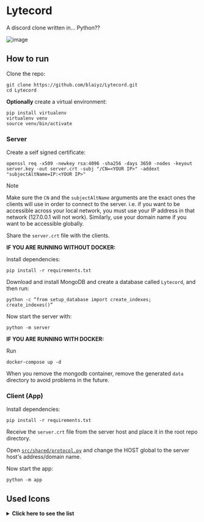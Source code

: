 # Lytecord

A discord clone written in... Python??

![image](https://github.com/blaiyz/Lytecord/assets/139375534/85c49fbc-43e9-4289-8c4b-49e2390c5707)


## How to run

Clone the repo:
```
git clone https://github.com/blaiyz/Lytecord.git
cd Lytecord
```

**Optionally** create a virtual environment:
```
pip install virtualenv
virtualenv venv
source venv/bin/activate
```

### Server
Create a self signed certificate:
```
openssl req -x509 -newkey rsa:4096 -sha256 -days 3650 -nodes -keyout server.key -out server.crt -subj "/CN=<YOUR IP>" -addext "subjectAltName=IP:<YOUR IP>"
```
> [!NOTE]
> Make sure the `CN` and the `subjectAltName` arguments are the exact ones the clients will use in order to connect to the server.
> i.e. if you want to be accessible across your local network, you must use your IP address in that network (127.0.0.1 will not work).
> Similarly, use your domain name if you want to be accessible globally.

Share the `server.crt` file with the clients.

**IF YOU ARE RUNNING WITHOUT DOCKER:**

Install dependencies:
```
pip install -r requirements.txt
```

Download and install MongoDB and create a database called `Lytecord`, and then run:
```
python -c “from setup_database import create_indexes; create_indexes()”
```

Now start the server with:
```
python -m server
```

**IF YOU ARE RUNNING WITH DOCKER:**

Run
```
docker-compose up -d
```

When you remove the mongodb container, remove the generated `data` directory to avoid problems in the future.

### Client (App)

Install dependencies:
```
pip install -r requirements.txt
```

Receive the `server.crt` file from the server host and place it in the root repo directory.

Open [`src/shared/protocol.py`](./src/shared/protocol.py#L8) and change the HOST global to the server host's address/domain name.

Now start the app:
```
python -m app
```

## Used Icons

<details>
  <summary><strong>Click here to see the list</strong></summary>
<br>
<table>
  <tr>
    <td><a href="https://www.flaticon.com/free-icons/paper-clip" title="paper clip icons">Paper clip icons created by GOFOX - Flaticon</a></td>
  </tr>
  <tr>
    <td><a href="https://www.flaticon.com/free-icons/community" title="community icons">Community icons created by KP Arts - Flaticon</a></td>
  </tr>
  <tr>
    <td><a href="https://www.flaticon.com/free-icons/image-placeholder" title="image placeholder icons">Image placeholder icons created by Graphics Plazza - Flaticon</a></td>
  </tr>
  <tr>
    <td><a href="https://www.flaticon.com/free-icons/error" title="error icons">Error icons created by Gregor Cresnar - Flaticon</a></td>
  </tr>
  <tr>
    <td><a href="https://www.flaticon.com/free-icons/join" title="join icons">Join icons created by Fathema Khanom - Flaticon</a></td>
  </tr>
  <tr>
    <td><a href="https://www.flaticon.com/free-icons/add" title="add icons">Add icons created by Freepik - Flaticon</a></td>
  </tr>
  <tr>
    <td><a href="https://www.flaticon.com/free-icons/hashtag" title="hashtag icons">Hashtag icons created by Mayor Icons - Flaticon</a></td>
  </tr>
</table>
</details>
